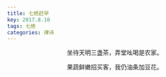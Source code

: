 ```yaml
---
title: 七绝赶早
key: 2017.8.10
tags: 七绝
categories: 律诗
---
```


<p align="center">坐待天明三盏茶，弄堂吆喝是农家。
</p>
<p align="center">果蔬鲜嫩招买客，我仍油条加豆花。
</p>
<p align="center"></br>
</p>
